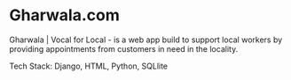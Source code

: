 # Gharwala.com



Gharwala | Vocal for Local - is a web app build to support local workers by providing appointments from customers in need in the locality.

Tech Stack: Django, HTML, Python, SQLlite 
